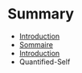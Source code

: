 # Summary

* [Introduction](README.md)
* [Sommaire](rapport/sommaire.md)
* [Introduction](rapport/introduction.md)
* Quantified-Self

